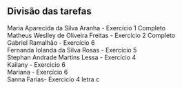 ## Divisão das tarefas

Maria Aparecida da Silva Aranha - Exercício 1 Completo <br>
Matheus Weslley de Oliveira Freitas - Exercício 2 Completo <br>
Gabriel Ramalhão - Exercício 6 <br>
Fernanda Iolanda da Silva Rosas - Exercício 5 <br>
Stephan Andrade Martins Lessa - Exercício 4 <br>
Kailany - Exercicio 6 <br>
Mariana - Exercício 6 <br>
Sanna Farias- Exercicío 4 letra c <br>

